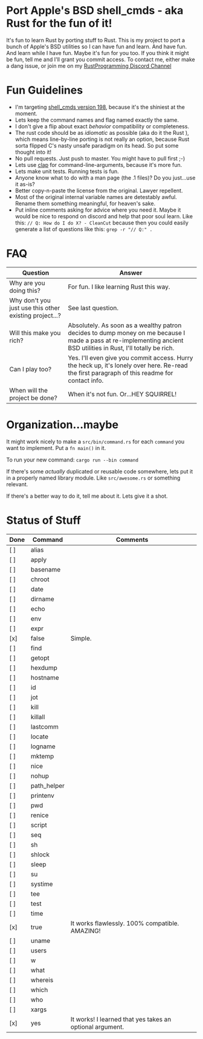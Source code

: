 # Port Apple's BSD shell_cmds - aka Rust for the fun of it!

It's fun to learn Rust by porting stuff to Rust.  This is my project to port a
bunch of Apple's BSD utilities so I can have fun and learn.  And have fun.  And
learn while I have fun.  Maybe it's fun for you too.  If you think it might be
fun, tell me and I'll grant you commit access.  To contact me, either make a
dang issue, or join me on my
[RustProgramming Discord Channel](https://discord.gg/pR7hBBe)

# Fun Guidelines

- I'm targeting [shell_cmds version 198](https://opensource.apple.com/source/shell_cmds/shell_cmds-198/), because it's the shiniest at the moment.
- Lets keep the command names and flag named exactly the same.
- I don't give a flip about exact *behavior* compatibility or completeness.
- The rust code should be as *idiomatic* as possible (aka do it the Rust ), which means line-by-line
  porting is not really an option, because Rust sorta flipped C's nasty unsafe
  paradigm on its head.  So put some thought into it!
- No pull requests.  Just push to master.  You might have to pull first ;-)
- Lets use [clap](https://crates.io/crates/clap) for command-line-arguments, because it's more fun.
- Lets make unit tests.  Running tests is fun.
- Anyone know what to do with a man page (the .1 files)?  Do you just...use it as-is?
- Better copy-n-paste the license from the original. Lawyer repellent.
- Most of the original internal variable names are detestably awful. Rename them something meaningful, for heaven's sake.
- Put inline comments asking for advice where you need it.  Maybe it would be nice to respond on discord and help that poor soul learn.  Like this:  `// Q: How do I do X? - CleanCut` because then you could easily generate a list of questions like this: `grep -r "// Q:" .`


# FAQ

| Question | Answer |
|----------|--------|
| Why are you doing this?  | For fun.  I like learning Rust this way.|
| Why don't you just use this other existing project...? | See last question.|
| Will this make you rich? | Absolutely. As soon as a wealthy patron decides to dump money on me because I made a pass at re-implementing ancient BSD utilities in Rust, I'll totally be rich.|
| Can I play too? | Yes. I'll even give you commit access. Hurry the heck up, it's lonely over here. Re-read the first paragraph of this readme for contact info.|
| When will the project be done? | When it's not fun.  Or...HEY SQUIRREL!|

# Organization...maybe

It might work nicely to make a `src/bin/command.rs` for each `command` you want to implement.  Put a `fn main()` in it.

To run your new command: `cargo run --bin command`

If there's some *actually* duplicated or reusable code somewhere, lets put it
in a properly named library module.  Like `src/awesome.rs` or something relevant.

If there's a better way to do it, tell me about it.  Lets give it a shot.

# Status of Stuff

| Done | Command | Comments |
|------|---------|----------|
| [ ] | alias | |
| [ ] | apply | |
| [ ] | basename | |
| [ ] | chroot | |
| [ ] | date | |
| [ ] | dirname | |
| [ ] | echo | |
| [ ] | env | |
| [ ] | expr | |
| [x] | false | Simple. |
| [ ] | find | |
| [ ] | getopt | |
| [ ] | hexdump | |
| [ ] | hostname | |
| [ ] | id | |
| [ ] | jot | |
| [ ] | kill | |
| [ ] | killall | |
| [ ] | lastcomm | |
| [ ] | locate | |
| [ ] | logname | |
| [ ] | mktemp | |
| [ ] | nice | |
| [ ] | nohup | |
| [ ] | path_helper | |
| [ ] | printenv | |
| [ ] | pwd | |
| [ ] | renice | |
| [ ] | script | |
| [ ] | seq | |
| [ ] | sh | |
| [ ] | shlock | |
| [ ] | sleep | |
| [ ] | su | |
| [ ] | systime | |
| [ ] | tee | |
| [ ] | test | |
| [ ] | time | |
| [x] | true | It works flawlessly.  100% compatible.  AMAZING! |
| [ ] | uname | |
| [ ] | users | |
| [ ] | w | |
| [ ] | what | |
| [ ] | whereis | |
| [ ] | which | |
| [ ] | who | |
| [ ] | xargs | |
| [x] | yes | It works! I learned that yes takes an optional argument. |

